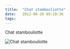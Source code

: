 ```yaml
---
title:  "Chat stambouliotte"
date:   2012-06-28 09:28:36
tags:   
---
```


Chat stambouliotte

![Chat stambouliotte](/collateral/images/2012-06-28-chat.jpg)

